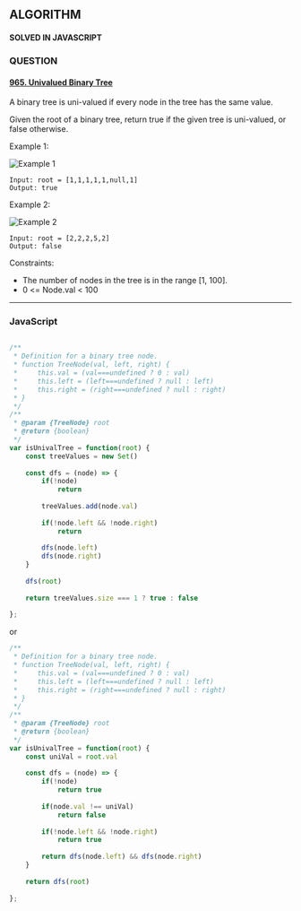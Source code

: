 ## ALGORITHM

#### SOLVED IN JAVASCRIPT
### QUESTION

#### [965. Univalued Binary Tree](https://leetcode.com/problems/univalued-binary-tree/)

A binary tree is uni-valued if every node in the tree has the same value.

Given the root of a binary tree, return true if the given tree is uni-valued, or false otherwise.

Example 1:

![Example 1](https://assets.leetcode.com/uploads/2018/12/28/unival_bst_1.png)

```
Input: root = [1,1,1,1,1,null,1]
Output: true
```

Example 2:

![Example 2](https://assets.leetcode.com/uploads/2018/12/28/unival_bst_2.png)

```
Input: root = [2,2,2,5,2]
Output: false
```

Constraints:

* The number of nodes in the tree is in the range [1, 100].
* 0 <= Node.val < 100

-----

### JavaScript

```js

/**
 * Definition for a binary tree node.
 * function TreeNode(val, left, right) {
 *     this.val = (val===undefined ? 0 : val)
 *     this.left = (left===undefined ? null : left)
 *     this.right = (right===undefined ? null : right)
 * }
 */
/**
 * @param {TreeNode} root
 * @return {boolean}
 */
var isUnivalTree = function(root) {
    const treeValues = new Set()
    
    const dfs = (node) => {
        if(!node)
            return
        
        treeValues.add(node.val)
        
        if(!node.left && !node.right)
            return
        
        dfs(node.left)
        dfs(node.right)
    }
    
    dfs(root)
    
    return treeValues.size === 1 ? true : false
    
};

```

or

```js
/**
 * Definition for a binary tree node.
 * function TreeNode(val, left, right) {
 *     this.val = (val===undefined ? 0 : val)
 *     this.left = (left===undefined ? null : left)
 *     this.right = (right===undefined ? null : right)
 * }
 */
/**
 * @param {TreeNode} root
 * @return {boolean}
 */
var isUnivalTree = function(root) {
    const uniVal = root.val
    
    const dfs = (node) => {
        if(!node)
            return true
        
        if(node.val !== uniVal)
            return false
        
        if(!node.left && !node.right)
            return true
        
        return dfs(node.left) && dfs(node.right)
    }
    
    return dfs(root)
    
};
```
